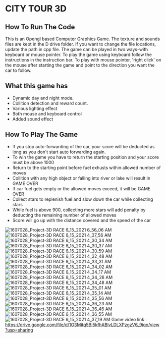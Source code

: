 
# CITY TOUR 3D

## How To Run The Code ##
This is an Opengl based Computer Graphics Game. The texture and sounds files are kept in the D drive folder. If you want to change the file locations, update the path in cpp file. The game can be played in two ways-with keyboard or mouse pointer. To play the game using keyboard follow the instructions in the instruction bar. To play with mouse pointer, 'right click' on the mouse after starting the game and point to the direction you want the car to follow.

## What this game has ##
+ Dynamic day and night mode.
+ Collition detection and reward count.
+ Various lighting effect
+ Both mouse and keyboard control
+ Added sound effect

## How To Play The Game ## 
+ If you stop auto-forwarding of the car, your score will be deducted as long as you don't start auto forwarding again.
+ To win the game you have to return the starting position and your score must be above 1000
+ Return to the starting point before fuel exhusts within allowed number of moves
+ Collition with any high object or falling into river or lake will result in GAME OVER
+ If car fuel gets empty or the allowed moves exceed, it will be GAME OVER
+ Collect stars to replenish fuel and slow down the car while collecting stars
+ While fuel is above 900, collecting more stars will add penalty by deducting the remaining number of allowed moves
+ Score will go up with the distance covered and the speed of the car

![1607028_Project-3D RACE 6_15_2021 6_56_06 AM](https://user-images.githubusercontent.com/45265281/121977019-da8ef800-cda6-11eb-92ac-ad4597d193ce.png)
![1607028_Project-3D RACE 6_15_2021 4_37_56 AM](https://user-images.githubusercontent.com/45265281/121968667-88dd7200-cd94-11eb-9bf1-0c825df912cb.png)
![1607028_Project-3D RACE 6_15_2021 4_30_34 AM](https://user-images.githubusercontent.com/45265281/121968195-b0800a80-cd93-11eb-86ee-daecccd3d698.png)
![1607028_Project-3D RACE 6_15_2021 4_30_37 AM](https://user-images.githubusercontent.com/45265281/121968217-baa20900-cd93-11eb-92ec-0cf92b791e62.png)
![1607028_Project-3D RACE 6_15_2021 4_30_59 AM](https://user-images.githubusercontent.com/45265281/121968277-db6a5e80-cd93-11eb-9019-63299cc3e374.png)
![1607028_Project-3D RACE 6_15_2021 4_32_48 AM](https://user-images.githubusercontent.com/45265281/121968531-503d9880-cd94-11eb-873a-fe8c76bc58fb.png)
![1607028_Project-3D RACE 6_15_2021 4_33_31 AM](https://user-images.githubusercontent.com/45265281/121968560-5df31e00-cd94-11eb-9b39-304a067f4477.png)
![1607028_Project-3D RACE 6_15_2021 4_34_02 AM](https://user-images.githubusercontent.com/45265281/121968586-6b100d00-cd94-11eb-9e3c-4c730c9fb47f.png)
![1607028_Project-3D RACE 6_15_2021 4_34_17 AM](https://user-images.githubusercontent.com/45265281/121968593-6e0afd80-cd94-11eb-953c-6f26e02eaaa5.png)
![1607028_Project-3D RACE 6_15_2021 4_34_28 AM](https://user-images.githubusercontent.com/45265281/121968601-706d5780-cd94-11eb-94c9-df2cbdffecf4.png)
![1607028_Project-3D RACE 6_15_2021 4_34_48 AM](https://user-images.githubusercontent.com/45265281/121968612-73684800-cd94-11eb-8c66-8ab512339394.png)
![1607028_Project-3D RACE 6_15_2021 4_35_01 AM](https://user-images.githubusercontent.com/45265281/121968618-75caa200-cd94-11eb-970e-8f5b902694dc.png)
![1607028_Project-3D RACE 6_15_2021 4_35_14 AM](https://user-images.githubusercontent.com/45265281/121968626-795e2900-cd94-11eb-8236-7d17cf836e54.png)
![1607028_Project-3D RACE 6_15_2021 4_35_56 AM](https://user-images.githubusercontent.com/45265281/121968631-7c591980-cd94-11eb-9d9a-ec1ad690510b.png)
![1607028_Project-3D RACE 6_15_2021 4_36_23 AM](https://user-images.githubusercontent.com/45265281/121968636-7ebb7380-cd94-11eb-8d86-3133df1a7168.png)
![1607028_Project-3D RACE 6_15_2021 4_36_46 AM](https://user-images.githubusercontent.com/45265281/121968642-81b66400-cd94-11eb-90a3-02122d5082c2.png)
![1607028_Project-3D RACE 6_15_2021 4_36_55 AM](https://user-images.githubusercontent.com/45265281/121968652-8418be00-cd94-11eb-9c3f-fd35108b7ca7.png)
![1607028_Project-3D RACE 6_15_2021 4_37_19 AM](https://user-images.githubusercontent.com/45265281/121968659-867b1800-cd94-11eb-9176-e5f5def8feb5.png)
Game video link : https://drive.google.com/file/d/1O3Mitq5Bi5kfhABlvLDLXPzgzV6_9iqo/view?usp=sharing
